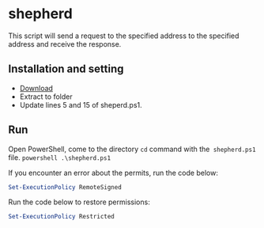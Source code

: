 # shepherd

This script will send a request to the specified address to the specified address and receive the response.

## Installation and setting

* [Download](https://codeload.github.com/aliyilmaz/shepherd/zip/refs/heads/main)
* Extract to folder
* Update lines 5 and 15 of sheperd.ps1.

## Run
Open PowerShell, come to the directory `cd` command with the` shepherd.ps1` file.
    ```powershell
    .\shepherd.ps1
    ```

If you encounter an error about the permits, run the code below:
```powershell
Set-ExecutionPolicy RemoteSigned
```

Run the code below to restore permissions:
```powershell
Set-ExecutionPolicy Restricted
```

